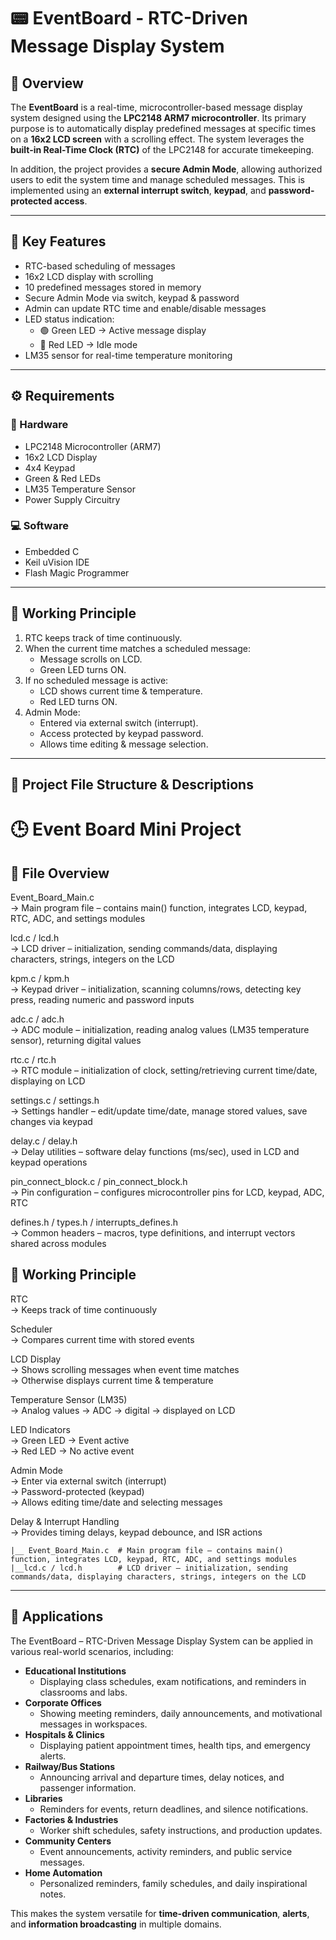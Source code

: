 # 📟 EventBoard - RTC-Driven Message Display System  

## 📖 Overview  
The **EventBoard** is a real-time, microcontroller-based message display system designed using the **LPC2148 ARM7 microcontroller**. Its primary purpose is to automatically display predefined messages at specific times on a **16x2 LCD screen** with a scrolling effect. The system leverages the **built-in Real-Time Clock (RTC)** of the LPC2148 for accurate timekeeping.  

In addition, the project provides a **secure Admin Mode**, allowing authorized users to edit the system time and manage scheduled messages. This is implemented using an **external interrupt switch**, **keypad**, and **password-protected access**.  

---

## 🌟 Key Features  
- RTC-based scheduling of messages  
- 16x2 LCD display with scrolling  
- 10 predefined messages stored in memory  
- Secure Admin Mode via switch, keypad & password  
- Admin can update RTC time and enable/disable messages  
- LED status indication:  
  - 🟢 Green LED → Active message display  
  - 🔴 Red LED → Idle mode  
- LM35 sensor for real-time temperature monitoring    

---

## ⚙️ Requirements  

### 🔧 Hardware  
- LPC2148 Microcontroller (ARM7)  
- 16x2 LCD Display  
- 4x4 Keypad  
- Green & Red LEDs  
- LM35 Temperature Sensor   
- Power Supply Circuitry  

### 💻 Software  
- Embedded C  
- Keil uVision IDE  
- Flash Magic Programmer  

---

## 🔄 Working Principle  
1. RTC keeps track of time continuously.  
2. When the current time matches a scheduled message:  
   - Message scrolls on LCD.  
   - Green LED turns ON.  
3. If no scheduled message is active:  
   - LCD shows current time & temperature.  
   - Red LED turns ON.  
4. Admin Mode:  
   - Entered via external switch (interrupt).  
   - Access protected by keypad password.  
   - Allows time editing & message selection.  
---
## 📂 Project File Structure & Descriptions
# 🕒 Event Board Mini Project

## 📂 File Overview
Event_Board_Main.c  
    → Main program file – contains main() function, integrates LCD, keypad, RTC, ADC, and settings modules  

lcd.c / lcd.h  
    → LCD driver – initialization, sending commands/data, displaying characters, strings, integers on the LCD  

kpm.c / kpm.h  
    → Keypad driver – initialization, scanning columns/rows, detecting key press, reading numeric and password inputs  

adc.c / adc.h  
    → ADC module – initialization, reading analog values (LM35 temperature sensor), returning digital values  

rtc.c / rtc.h  
    → RTC module – initialization of clock, setting/retrieving current time/date, displaying on LCD  

settings.c / settings.h  
    → Settings handler – edit/update time/date, manage stored values, save changes via keypad  

delay.c / delay.h  
    → Delay utilities – software delay functions (ms/sec), used in LCD and keypad operations  

pin_connect_block.c / pin_connect_block.h  
    → Pin configuration – configures microcontroller pins for LCD, keypad, ADC, RTC  

defines.h / types.h / interrupts_defines.h  
    → Common headers – macros, type definitions, and interrupt vectors shared across modules  


## 🔄 Working Principle
RTC  
    → Keeps track of time continuously  

Scheduler  
    → Compares current time with stored events  

LCD Display  
    → Shows scrolling messages when event time matches  
    → Otherwise displays current time & temperature  

Temperature Sensor (LM35)  
    → Analog values → ADC → digital → displayed on LCD  

LED Indicators  
    → Green LED → Event active  
    → Red LED   → No active event  

Admin Mode  
    → Enter via external switch (interrupt)  
    → Password-protected (keypad)  
    → Allows editing time/date and selecting messages  

Delay & Interrupt Handling  
    → Provides timing delays, keypad debounce, and ISR actions 

    |__ Event_Board_Main.c  # Main program file – contains main() function, integrates LCD, keypad, RTC, ADC, and settings modules  
    |__lcd.c / lcd.h        # LCD driver – initialization, sending commands/data, displaying characters, strings, integers on the LCD  



---
## 🎯 Applications  

The EventBoard – RTC-Driven Message Display System can be applied in various real-world scenarios, including:  

- **Educational Institutions**  
  - Displaying class schedules, exam notifications, and reminders in classrooms and labs.  
- **Corporate Offices**  
  - Showing meeting reminders, daily announcements, and motivational messages in workspaces.  
- **Hospitals & Clinics**  
  - Displaying patient appointment times, health tips, and emergency alerts.  
- **Railway/Bus Stations**  
  - Announcing arrival and departure times, delay notices, and passenger information.  
- **Libraries**  
  - Reminders for events, return deadlines, and silence notifications.  
- **Factories & Industries**  
  - Worker shift schedules, safety instructions, and production updates.  
- **Community Centers**  
  - Event announcements, activity reminders, and public service messages.  
- **Home Automation**  
  - Personalized reminders, family schedules, and daily inspirational notes.  

This makes the system versatile for **time-driven communication**, **alerts**, and **information broadcasting** in multiple domains.  
